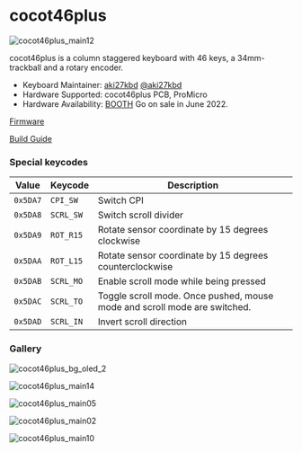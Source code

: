# cocot46plus

![cocot46plus_main12](https://user-images.githubusercontent.com/88039287/170438554-630e1c55-a0de-4021-96c9-22d9bfee850e.jpg)

cocot46plus is a column staggered keyboard with 46 keys, a 34mm-trackball and a rotary encoder.

- Keyboard Maintainer: [aki27kbd](https://github.com/aki27kbd) [@aki27kbd](https://twitter.com/aki27kbd)
- Hardware Supported: cocot46plus PCB, ProMicro
- Hardware Availability: [BOOTH](https://aki27.booth.pm/items/3879034)
  Go on sale in June 2022.

[Firmware](https://github.com/aki27kbd/qmk_firmware/tree/master/keyboards/cocot46plus)

[Build Guide](https://github.com/aki27kbd/cocot46plus/blob/main/doc/buildguide.md)

### Special keycodes

Value    | Keycode   |Description
---------|-----------|-----------
`0x5DA7` | `CPI_SW`  |Switch CPI
`0x5DA8` | `SCRL_SW` |Switch scroll divider
`0x5DA9` | `ROT_R15` |Rotate sensor coordinate by 15 degrees clockwise
`0x5DAA` | `ROT_L15` |Rotate sensor coordinate by 15 degrees counterclockwise
`0x5DAB` | `SCRL_MO` |Enable scroll mode while being pressed
`0x5DAC` | `SCRL_TO` |Toggle scroll mode. Once pushed, mouse mode and scroll mode are switched.
`0x5DAD` | `SCRL_IN` |Invert scroll direction

### Gallery

![cocot46plus_bg_oled_2](https://user-images.githubusercontent.com/88039287/170669368-738a0ce6-6d6a-49da-bce9-ccc97b7a5861.jpg)

![cocot46plus_main14](https://user-images.githubusercontent.com/88039287/170669470-d258e0f5-6dba-4e6a-8008-43c8c6c1f1b2.jpg)

![cocot46plus_main05](https://user-images.githubusercontent.com/88039287/170669586-f97a07f9-cc3e-4ec8-8144-de095594974b.jpg)

![cocot46plus_main02](https://user-images.githubusercontent.com/88039287/170669653-933e0ebc-dbf4-4f3d-9d89-2d6171de5415.jpg)

![cocot46plus_main10](https://user-images.githubusercontent.com/88039287/170669715-810a73a1-d12f-4cf3-9f66-493bf0615beb.jpg)
